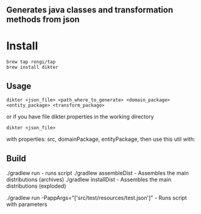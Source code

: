 ## Generates java classes and transformation methods from json

# Install

```
brew tap rongi/tap
brew install dikter
```

## Usage

`dikter <json_file> <path_where_to_generate> <domain_package> <entity_package> <transform_package>`

or if you have file dikter.properties in the working directory

`dikter <json_file>`

with properties: src, domainPackage, entityPackage, then use this util with:

## Build

./gradlew run - runs script
./gradlew assembleDist - Assembles the main distributions (archives)
./gradlew installDist - Assembles the main distributions (exploded)

./gradlew run -PappArgs="['src/test/resources/test.json']" - Runs script with parameters
